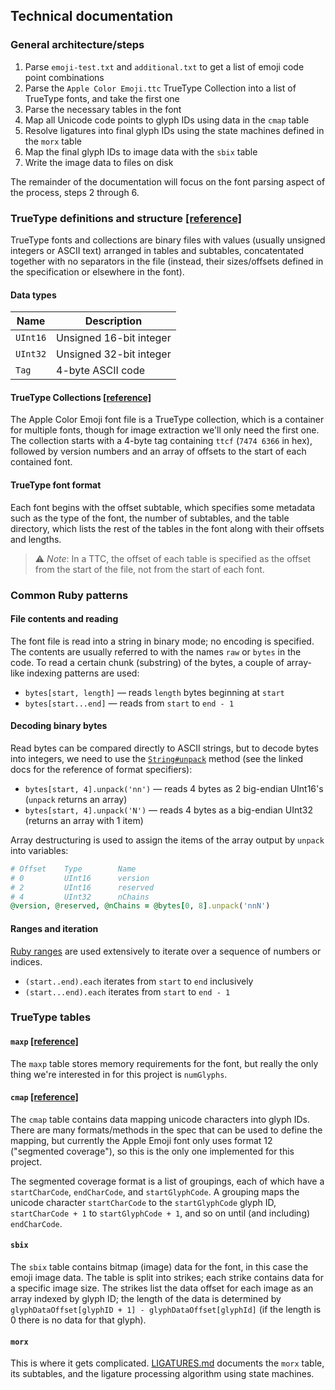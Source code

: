 ## Technical documentation

### General architecture/steps
1. Parse `emoji-test.txt` and `additional.txt` to get a list of emoji code point combinations
2. Parse the `Apple Color Emoji.ttc` TrueType Collection into a list of TrueType fonts, and take the first one
3. Parse the necessary tables in the font
4. Map all Unicode code points to glyph IDs using data in the `cmap` table
5. Resolve ligatures into final glyph IDs using the state machines defined in the `morx` table
6. Map the final glyph IDs to image data with the `sbix` table
7. Write the image data to files on disk

The remainder of the documentation will focus on the font parsing aspect of the process, steps 2 through 6.

### TrueType definitions and structure [[reference]](https://developer.apple.com/fonts/TrueType-Reference-Manual/RM06/Chap6.html)

TrueType fonts and collections are binary files with values (usually unsigned integers or ASCII text) arranged in tables and subtables, concatentated together with no separators in the file (instead, their sizes/offsets defined in the specification or elsewhere in the font).

#### Data types

| Name | Description |
|---|---|
| `UInt16` | Unsigned 16-bit integer |
| `UInt32` | Unsigned 32-bit integer |
| `Tag` | 4-byte ASCII code |

#### TrueType Collections [[reference]](https://docs.microsoft.com/en-us/typography/opentype/spec/otff#ttc-header)

The Apple Color Emoji font file is a TrueType collection, which is a container for multiple fonts, though for image extraction we'll only need the first one. The collection starts with a 4-byte tag containing `ttcf` (`7474 6366` in hex), followed by version numbers and an array of offsets to the start of each contained font.

#### TrueType font format

Each font begins with the offset subtable, which specifies some metadata such as the type of the font, the number of subtables, and the table directory, which lists the rest of the tables in the font along with their offsets and lengths.

> ⚠️ *Note*: In a TTC, the offset of each table is specified as the offset from the start of the file, not from the start of each font.

### Common Ruby patterns

#### File contents and reading

The font file is read into a string in binary mode; no encoding is specified. The contents are usually referred to with the names `raw` or `bytes` in the code. To read a certain chunk (substring) of the bytes, a couple of array-like indexing patterns are used:

- `bytes[start, length]` &mdash; reads `length` bytes beginning at `start`
- `bytes[start...end]` &mdash; reads from `start` to `end - 1`

#### Decoding binary bytes

Read bytes can be compared directly to ASCII strings, but to decode bytes into integers, we need to use the [`String#unpack`](https://ruby-doc.org/core-2.5.1/String.html#method-i-unpack) method (see the linked docs for the reference of format specifiers):

- `bytes[start, 4].unpack('nn')` &mdash; reads 4 bytes as 2 big-endian UInt16's (`unpack` returns an array)
- `bytes[start, 4].unpack('N')` &mdash; reads 4 bytes as a big-endian UInt32 (returns an array with 1 item)

Array destructuring is used to assign the items of the array output by `unpack` into variables:

```ruby
# Offset    Type        Name
# 0         UInt16      version
# 2         UInt16      reserved
# 4         UInt32      nChains
@version, @reserved, @nChains = @bytes[0, 8].unpack('nnN')
```

#### Ranges and iteration

[Ruby ranges](https://ruby-doc.org/core-2.5.1/Range.html) are used extensively to iterate over a sequence of numbers or indices.

- `(start..end).each` iterates from `start` to `end` inclusively
- `(start...end).each` iterates from `start` to `end - 1`

### TrueType tables

#### `maxp` [[reference]](https://developer.apple.com/fonts/TrueType-Reference-Manual/RM06/Chap6maxp.html)

The `maxp` table stores memory requirements for the font, but really the only thing we're interested in for this project is `numGlyphs`.

#### `cmap` [[reference]](https://developer.apple.com/fonts/TrueType-Reference-Manual/RM06/Chap6cmap.html)

The `cmap` table contains data mapping unicode characters into glyph IDs. There are many formats/methods in the spec that
can be used to define the mapping, but currently the Apple Emoji font only uses format 12 ("segmented coverage"), so this is the only one implemented for this project.

The segmented coverage format is a list of groupings, each of which have a `startCharCode`, `endCharCode`, and `startGlyphCode`. A grouping maps the unicode character `startCharCode` to the `startGlyphCode` glyph ID, `startCharCode + 1` to `startGlyphCode + 1`, and so on until (and including) `endCharCode`.

#### `sbix`

The `sbix` table contains bitmap (image) data for the font, in this case the emoji image data. The table is split into strikes; each strike contains data for a specific image size. The strikes list the data offset for each image as an array indexed by glyph ID; the length of the data is determined by `glyphDataOffset[glyphID + 1] - glyphDataOffset[glyphId]` (if the length is 0 there is no data for that glyph).

#### `morx`
This is where it gets complicated. [LIGATURES.md](LIGATURES.md) documents the `morx` table, its subtables, and the
ligature processing algorithm using state machines.
